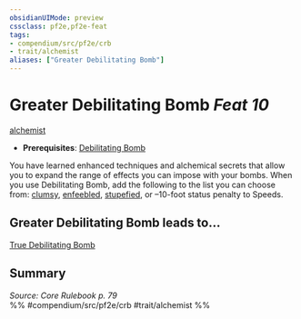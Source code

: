 ```yaml
---
obsidianUIMode: preview
cssclass: pf2e,pf2e-feat
tags:
- compendium/src/pf2e/crb
- trait/alchemist
aliases: ["Greater Debilitating Bomb"]
---
```

# Greater Debilitating Bomb  *Feat 10*  
[alchemist](rules/traits/alchemist.md "Alchemist Class Trait")  

- **Prerequisites**: [Debilitating Bomb](compendium/feats/debilitating-bomb.md)

You have learned enhanced techniques and alchemical secrets that allow you to expand the range of effects you can impose with your bombs. When you use Debilitating Bomb, add the following to the list you can choose from: [clumsy](rules/conditions.md#Clumsy), [enfeebled](rules/conditions.md#Enfeebled), [stupefied](rules/conditions.md#Stupefied), or –10-foot status penalty to Speeds.

## Greater Debilitating Bomb leads to...

[True Debilitating Bomb](compendium/feats/true-debilitating-bomb.md)

## Summary

*Source: Core Rulebook p. 79*  
%% #compendium/src/pf2e/crb #trait/alchemist %%
